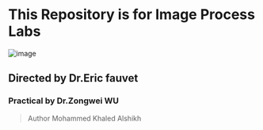 # This Repository is for Image Process Labs

![image](https://scontent.fcdg2-1.fna.fbcdn.net/v/t1.0-9/17458322_1339143772820215_3019147116533515955_n.jpg?_nc_cat=109&_nc_sid=09cbfe&_nc_ohc=RHNodeyND20AX9ogjam&_nc_ht=scontent.fcdg2-1.fna&oh=a8ebd56b28c13e71da175698052a28ba&oe=5EB4669B)


## Directed by  Dr.Eric fauvet 
### Practical by  Dr.Zongwei WU
> Author Mohammed Khaled Alshikh
